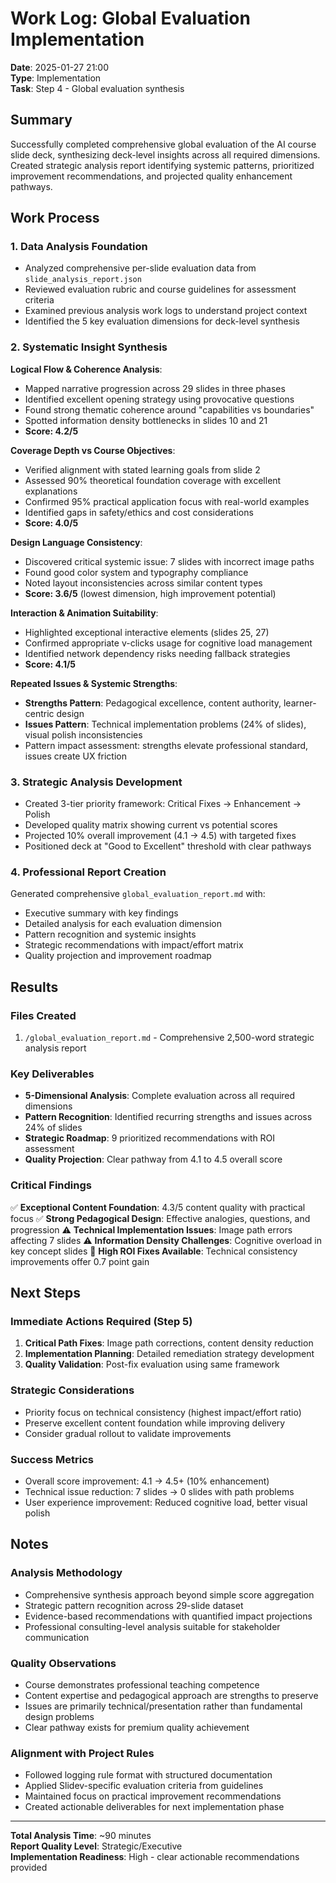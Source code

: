 # Work Log: Global Evaluation Implementation
**Date**: 2025-01-27 21:00  
**Type**: Implementation  
**Task**: Step 4 - Global evaluation synthesis

## Summary
Successfully completed comprehensive global evaluation of the AI course slide deck, synthesizing deck-level insights across all required dimensions. Created strategic analysis report identifying systemic patterns, prioritized improvement recommendations, and projected quality enhancement pathways.

## Work Process

### 1. Data Analysis Foundation
- Analyzed comprehensive per-slide evaluation data from `slide_analysis_report.json`
- Reviewed evaluation rubric and course guidelines for assessment criteria
- Examined previous analysis work logs to understand project context
- Identified the 5 key evaluation dimensions for deck-level synthesis

### 2. Systematic Insight Synthesis

**Logical Flow & Coherence Analysis**:
- Mapped narrative progression across 29 slides in three phases
- Identified excellent opening strategy using provocative questions  
- Found strong thematic coherence around "capabilities vs boundaries"
- Spotted information density bottlenecks in slides 10 and 21
- **Score: 4.2/5**

**Coverage Depth vs Course Objectives**:
- Verified alignment with stated learning goals from slide 2
- Assessed 90% theoretical foundation coverage with excellent explanations
- Confirmed 95% practical application focus with real-world examples
- Identified gaps in safety/ethics and cost considerations
- **Score: 4.0/5**

**Design Language Consistency**:
- Discovered critical systemic issue: 7 slides with incorrect image paths
- Found good color system and typography compliance
- Noted layout inconsistencies across similar content types
- **Score: 3.6/5** (lowest dimension, high improvement potential)

**Interaction & Animation Suitability**:
- Highlighted exceptional interactive elements (slides 25, 27)
- Confirmed appropriate v-clicks usage for cognitive load management
- Identified network dependency risks needing fallback strategies
- **Score: 4.1/5**

**Repeated Issues & Systemic Strengths**:
- **Strengths Pattern**: Pedagogical excellence, content authority, learner-centric design
- **Issues Pattern**: Technical implementation problems (24% of slides), visual polish inconsistencies
- Pattern impact assessment: strengths elevate professional standard, issues create UX friction

### 3. Strategic Analysis Development
- Created 3-tier priority framework: Critical Fixes → Enhancement → Polish
- Developed quality matrix showing current vs potential scores
- Projected 10% overall improvement (4.1 → 4.5) with targeted fixes
- Positioned deck at "Good to Excellent" threshold with clear pathways

### 4. Professional Report Creation
Generated comprehensive `global_evaluation_report.md` with:
- Executive summary with key findings
- Detailed analysis for each evaluation dimension
- Pattern recognition and systemic insights
- Strategic recommendations with impact/effort matrix
- Quality projection and improvement roadmap

## Results

### Files Created
1. `/global_evaluation_report.md` - Comprehensive 2,500-word strategic analysis report

### Key Deliverables
- **5-Dimensional Analysis**: Complete evaluation across all required dimensions
- **Pattern Recognition**: Identified recurring strengths and issues across 24% of slides
- **Strategic Roadmap**: 9 prioritized recommendations with ROI assessment
- **Quality Projection**: Clear pathway from 4.1 to 4.5 overall score

### Critical Findings
✅ **Exceptional Content Foundation**: 4.3/5 content quality with practical focus
✅ **Strong Pedagogical Design**: Effective analogies, questions, and progression
⚠️ **Technical Implementation Issues**: Image path errors affecting 7 slides
⚠️ **Information Density Challenges**: Cognitive overload in key concept slides
🎯 **High ROI Fixes Available**: Technical consistency improvements offer 0.7 point gain

## Next Steps

### Immediate Actions Required (Step 5)
1. **Critical Path Fixes**: Image path corrections, content density reduction
2. **Implementation Planning**: Detailed remediation strategy development
3. **Quality Validation**: Post-fix evaluation using same framework

### Strategic Considerations
- Priority focus on technical consistency (highest impact/effort ratio)
- Preserve excellent content foundation while improving delivery
- Consider gradual rollout to validate improvements

### Success Metrics
- Overall score improvement: 4.1 → 4.5+ (10% enhancement)
- Technical issue reduction: 7 slides → 0 slides with path problems
- User experience improvement: Reduced cognitive load, better visual polish

## Notes

### Analysis Methodology
- Comprehensive synthesis approach beyond simple score aggregation
- Strategic pattern recognition across 29-slide dataset
- Evidence-based recommendations with quantified impact projections
- Professional consulting-level analysis suitable for stakeholder communication

### Quality Observations
- Course demonstrates professional teaching competence
- Content expertise and pedagogical approach are strengths to preserve
- Issues are primarily technical/presentation rather than fundamental design problems
- Clear pathway exists for premium quality achievement

### Alignment with Project Rules
- Followed logging rule format with structured documentation
- Applied Slidev-specific evaluation criteria from guidelines
- Maintained focus on practical improvement recommendations
- Created actionable deliverables for next implementation phase

---

**Total Analysis Time**: ~90 minutes  
**Report Quality Level**: Strategic/Executive  
**Implementation Readiness**: High - clear actionable recommendations provided
